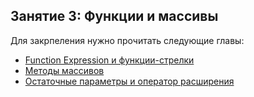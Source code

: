 ## Занятие 3: Функции и массивы ##

Для закрпеления нужно прочитать следующие главы:
- [Function Expression и функции-стрелки](http://learn.javascript.ru/function-expressions-arrows)
- [Методы массивов](http://learn.javascript.ru/array-methods)
- [Остаточные параметры и оператор расширения](http://learn.javascript.ru/rest-parameters-spread-operator)


